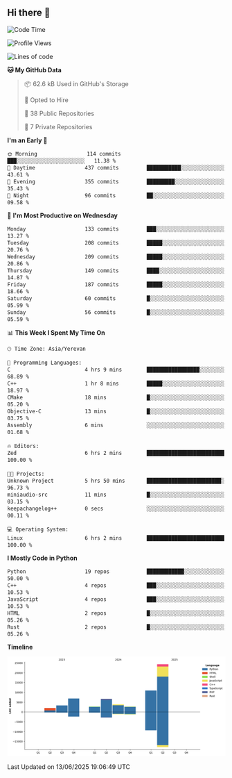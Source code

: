 ## Hi there 👋

<!--START_SECTION:waka-->
![Code Time](http://img.shields.io/badge/Code%20Time-1%2C322%20hrs%2030%20mins-blue)

![Profile Views](http://img.shields.io/badge/Profile%20Views-11-blue)

![Lines of code](https://img.shields.io/badge/From%20Hello%20World%20I%27ve%20Written-63.2%20thousand%20lines%20of%20code-blue)

**🐱 My GitHub Data** 

> 📦 62.6 kB Used in GitHub's Storage 
 > 
> 💼 Opted to Hire
 > 
> 📜 38 Public Repositories 
 > 
> 🔑 7 Private Repositories 
 > 
**I'm an Early 🐤** 

```text
🌞 Morning                114 commits         ███░░░░░░░░░░░░░░░░░░░░░░   11.38 % 
🌆 Daytime                437 commits         ███████████░░░░░░░░░░░░░░   43.61 % 
🌃 Evening                355 commits         █████████░░░░░░░░░░░░░░░░   35.43 % 
🌙 Night                  96 commits          ██░░░░░░░░░░░░░░░░░░░░░░░   09.58 % 
```
📅 **I'm Most Productive on Wednesday** 

```text
Monday                   133 commits         ███░░░░░░░░░░░░░░░░░░░░░░   13.27 % 
Tuesday                  208 commits         █████░░░░░░░░░░░░░░░░░░░░   20.76 % 
Wednesday                209 commits         █████░░░░░░░░░░░░░░░░░░░░   20.86 % 
Thursday                 149 commits         ████░░░░░░░░░░░░░░░░░░░░░   14.87 % 
Friday                   187 commits         █████░░░░░░░░░░░░░░░░░░░░   18.66 % 
Saturday                 60 commits          █░░░░░░░░░░░░░░░░░░░░░░░░   05.99 % 
Sunday                   56 commits          █░░░░░░░░░░░░░░░░░░░░░░░░   05.59 % 
```


📊 **This Week I Spent My Time On** 

```text
🕑︎ Time Zone: Asia/Yerevan

💬 Programming Languages: 
C                        4 hrs 9 mins        █████████████████░░░░░░░░   68.89 % 
C++                      1 hr 8 mins         █████░░░░░░░░░░░░░░░░░░░░   18.97 % 
CMake                    18 mins             █░░░░░░░░░░░░░░░░░░░░░░░░   05.20 % 
Objective-C              13 mins             █░░░░░░░░░░░░░░░░░░░░░░░░   03.75 % 
Assembly                 6 mins              ░░░░░░░░░░░░░░░░░░░░░░░░░   01.68 % 

🔥 Editors: 
Zed                      6 hrs 2 mins        █████████████████████████   100.00 % 

🐱‍💻 Projects: 
Unknown Project          5 hrs 50 mins       ████████████████████████░   96.73 % 
miniaudio-src            11 mins             █░░░░░░░░░░░░░░░░░░░░░░░░   03.15 % 
keepachangelog++         0 secs              ░░░░░░░░░░░░░░░░░░░░░░░░░   00.11 % 

💻 Operating System: 
Linux                    6 hrs 2 mins        █████████████████████████   100.00 % 
```

**I Mostly Code in Python** 

```text
Python                   19 repos            ████████████░░░░░░░░░░░░░   50.00 % 
C++                      4 repos             ███░░░░░░░░░░░░░░░░░░░░░░   10.53 % 
JavaScript               4 repos             ███░░░░░░░░░░░░░░░░░░░░░░   10.53 % 
HTML                     2 repos             █░░░░░░░░░░░░░░░░░░░░░░░░   05.26 % 
Rust                     2 repos             █░░░░░░░░░░░░░░░░░░░░░░░░   05.26 % 
```



**Timeline**

![Lines of Code chart](https://raw.githubusercontent.com/0xM4LL0C/0xM4LL0C/main/assets/bar_graph.png)


 Last Updated on 13/06/2025 19:06:49 UTC
<!--END_SECTION:waka-->
